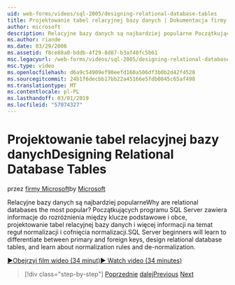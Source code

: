 ```yaml
---
uid: web-forms/videos/sql-2005/designing-relational-database-tables
title: Projektowanie tabel relacyjnej bazy danych | Dokumentacja firmy Microsoft
author: microsoft
description: Relacyjne bazy danych są najbardziej popularne Początkujących programu SQL Server zawiera informacje do rozróżnienia między klucze podstawowe i obce projektowania relacyjnych baz danych...
ms.author: riande
ms.date: 03/29/2006
ms.assetid: f8ce88a0-bddb-4f29-8d87-b3af40fc5b61
msc.legacyurl: /web-forms/videos/sql-2005/designing-relational-database-tables
msc.type: video
ms.openlocfilehash: d6a9c54909ef90eefd160a506df3b0b2d42f4528
ms.sourcegitcommit: 24b1f6decbb17bb22a45166e5fdb0845c65af498
ms.translationtype: MT
ms.contentlocale: pl-PL
ms.lasthandoff: 03/01/2019
ms.locfileid: "57074327"
---
```

<a name="designing-relational-database-tables"></a><span data-ttu-id="d9aad-104">Projektowanie tabel relacyjnej bazy danych</span><span class="sxs-lookup"><span data-stu-id="d9aad-104">Designing Relational Database Tables</span></span>
====================
<span data-ttu-id="d9aad-105">przez [firmy Microsoft](https://github.com/microsoft)</span><span class="sxs-lookup"><span data-stu-id="d9aad-105">by [Microsoft](https://github.com/microsoft)</span></span>

<span data-ttu-id="d9aad-106">Relacyjne bazy danych są najbardziej popularne</span><span class="sxs-lookup"><span data-stu-id="d9aad-106">Why are relational databases the most popular?</span></span> <span data-ttu-id="d9aad-107">Początkujących programu SQL Server zawiera informacje do rozróżnienia między klucze podstawowe i obce, projektowanie tabel relacyjnej bazy danych i więcej informacji na temat reguł normalizacji i cofnięcia normalizacji.</span><span class="sxs-lookup"><span data-stu-id="d9aad-107">SQL Server beginners will learn to differentiate between primary and foreign keys, design relational database tables, and learn about normalization rules and de-normalization.</span></span>

[<span data-ttu-id="d9aad-108">&#9654;Obejrzyj film wideo (34 minut)</span><span class="sxs-lookup"><span data-stu-id="d9aad-108">&#9654; Watch video (34 minutes)</span></span>](https://channel9.msdn.com/Blogs/ASP-NET-Site-Videos/designing-relational-database-tables)

> [!div class="step-by-step"]
> <span data-ttu-id="d9aad-109">[Poprzednie](more-about-column-data-types-and-other-properties.md)
> [dalej](manipulating-database-data.md)</span><span class="sxs-lookup"><span data-stu-id="d9aad-109">[Previous](more-about-column-data-types-and-other-properties.md)
[Next](manipulating-database-data.md)</span></span>
